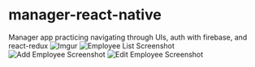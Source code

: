 # manager-react-native
Manager app practicing navigating through UIs, auth with firebase, and react-redux
![Imgur](https://i.imgur.com/vgO6dqm.png "width=10")
![Employee List Screenshot]([Imgur](https://i.imgur.com/PPje7i5.png))
![Add Employee Screenshot]([Imgur](https://i.imgur.com/ejpXSj6.png))
![Edit Employee Screenshot]([Imgur](https://i.imgur.com/p8MYmeJ.png))
